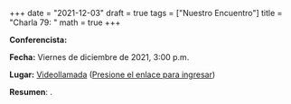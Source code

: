 +++
date      = "2021-12-03"
draft     = true
tags      = ["Nuestro Encuentro"]
title     = "Charla 79: "
math      = true
+++

**Conferencista:**  

**Fecha:** Viernes  de diciembre de 2021, 3:00 p.m.

**Lugar:** [Videollamada](https://meet.google.com/izy-pzig-pbf)  ([Presione el enlace para ingresar](https://meet.google.com/izy-pzig-pbf))

**Resumen**: .
                          
